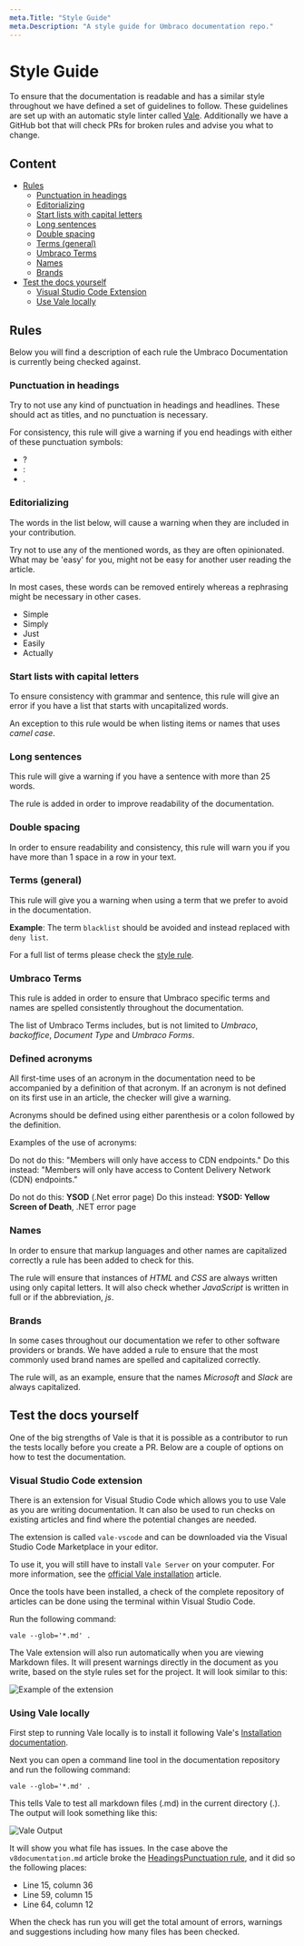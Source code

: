 ```yaml
---
meta.Title: "Style Guide"
meta.Description: "A style guide for Umbraco documentation repo."
---
```


# Style Guide

To ensure that the documentation is readable and has a similar style throughout we have defined a set of guidelines to follow. These guidelines are set up with an automatic style linter called [Vale](https://github.com/errata-ai/vale). Additionally we have a GitHub bot that will check PRs for broken rules and advise you what to change.

## Content

- [Rules](#rules)
  - [Punctuation in headings](#punctuation-in-headings)
  - [Editorializing](#editorializing)
  - [Start lists with capital letters](#start-lists-with-capital-letters)
  - [Long sentences](#long-sentences)
  - [Double spacing](#double-spacing)
  - [Terms (general)](#terms-general)
  - [Umbraco Terms](#umbraco-terms)
  - [Names](#names)
  - [Brands](#brands)
- [Test the docs yourself](#test-the-docs-yourself)
  - [Visual Studio Code Extension](#visual-studio-code-extension)
  - [Use Vale locally](#using-vale-locally)

## Rules

Below you will find a description of each rule the Umbraco Documentation is currently being checked against.

### Punctuation in headings

Try to not use any kind of punctuation in headings and headlines. These should act as titles, and no punctuation is necessary.

For consistency, this rule will give a warning if you end headings with either of these punctuation symbols:

- ?
- :
- .

### Editorializing

The words in the list below, will cause a warning when they are included in your contribution.

Try not to use any of the mentioned words, as they are often opinionated. What may be 'easy' for you, might not be easy for another user reading the article.

In most cases, these words can be removed entirely whereas a rephrasing might be necessary in other cases.

<!-- vale off -->

- Simple
- Simply
- Just
- Easily
- Actually

<!-- vale on -->

### Start lists with capital letters

To ensure consistency with grammar and sentence, this rule will give an error if you have a list that starts with uncapitalized words.

An exception to this rule would be when listing items or names that uses *camel case*.

### Long sentences

This rule will give a warning if you have a sentence with more than 25 words.

The rule is added in order to improve readability of the documentation.

### Double spacing

In order to ensure readability and consistency, this rule will warn you if you have more than 1 space in a row in your text.

### Terms (general)

This rule will give you a warning when using a term that we prefer to avoid in the documentation.

**Example**:
The term `blacklist` should be avoided and instead replaced with `deny list`.

For a full list of terms please check the [style rule](https://github.com/umbraco/UmbracoDocs/blob/master/.github/styles/UmbracoDocs/Terms.yml).

### Umbraco Terms

This rule is added in order to ensure that Umbraco specific terms and names are spelled consistently throughout the documentation.

The list of Umbraco Terms includes, but is not limited to *Umbraco*, *backoffice*, *Document Type* and *Umbraco Forms*.

### Defined acronyms

All first-time uses of an acronym in the documentation need to be accompanied by a definition of that acronym. If an acronym is not defined on its first use in an article, the checker will give a warning.

Acronyms should be defined using either parenthesis or a colon followed by the definition.

Examples of the use of acronyms:

Do not do this: "Members will only have access to CDN endpoints."
Do this instead: "Members will only have access to Content Delivery Network (CDN) endpoints."

Do not do this: **YSOD** (.Net error page)
Do this instead: **YSOD: Yellow Screen of Death**, .NET error page

### Names

In order to ensure that markup languages and other names are capitalized correctly a rule has been added to check for this.

The rule will ensure that instances of *HTML* and *CSS* are always written using only capital letters. It will also check whether *JavaScript* is written in full or if the abbreviation, *js*.

### Brands

In some cases throughout our documentation we refer to other software providers or brands. We have added a rule to ensure that the most commonly used brand names are spelled and capitalized correctly.

The rule will, as an example, ensure that the names *Microsoft* and *Slack* are always capitalized.

## Test the docs yourself

One of the big strengths of Vale is that it is possible as a contributor to run the tests locally before you create a PR. Below are a couple of options on how to test the documentation.

### Visual Studio Code extension

There is an extension for Visual Studio Code which allows you to use Vale as you are writing documentation. It can also be used to run checks on existing articles and find where the potential changes are needed.

The extension is called `vale-vscode` and can be downloaded via the Visual Studio Code Marketplace in your editor.

To use it, you will still have to install `Vale Server` on your computer. For more information, see the [official Vale installation](https://vale.sh/docs/vale-cli/installation/) article.

Once the tools have been installed, a check of the complete repository of articles can be done using the terminal within Visual Studio Code.

Run the following command:

```vale --glob='*.md' .```

The Vale extension will also run automatically when you are viewing Markdown files. It will present warnings directly in the document as you write, based on the style rules set for the project. It will look similar to this:

![Example of the extension](images/extension.png)

### Using Vale locally

First step to running Vale locally is to install it following Vale's [Installation documentation](https://vale.sh/docs/vale-cli/installation/).

Next you can open a command line tool in the documentation repository and run the following command:

```vale --glob='*.md' .```

This tells Vale to test all markdown files (.md) in the current directory (.). The output will look something like this:

![Vale Output](images/vale-output.png)

It will show you what file has issues. In the case above the `v8documentation.md` article broke the [HeadingsPunctuation rule](#punctuation-in-headings), and it did so the following places:

- Line 15, column 36
- Line 59, column 15
- Line 64, column 12

When the check has run you will get the total amount of errors, warnings and suggestions including how many files has been checked.